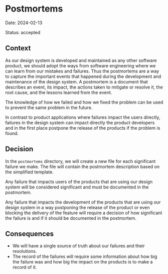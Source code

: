 # Postmortems

Date: 2024-02-13

Status: accepted

## Context

As our design system is developed and maintained as any other software product, we should adopt the ways from software engineering where we can learn from our mistakes and failures.
Thus the postmortems are a way to capture the important events that happened during the development and maintenance of the design system.
A postmortem is a document that describes an event, its impact, the actions taken to mitigate or resolve it, the root cause, and the lessons learned from the event.

The knowledge of how we failed and how we fixed the problem can be used to prevent the same problem in the future.

In contrast to product applications where failures impact the users directly, failures in the design system can impact directly the product developers and in the first place postpone the release of the products if the problem is found.

## Decision

In the `postmortems` directory, we will create a new file for each significant failure we make.
The file will contain the postmortem description based on the simplified template.

Any failure that impacts users of the products that are using our design system will be considered significant and must be documented in the postmortem.

Any failure that impacts the development of the products that are using our design system in a way postponing the release of the product or even blocking the delivery of the feature will require a decision of how significant the failure is and if it should be documented in the postmortem.

## Consequences

- We will have a single source of truth about our failures and their resolutions.
- The record of the failures will require some information about how big the failure was and how big the impact on the products is to make a record of it.
